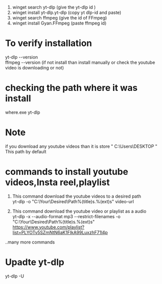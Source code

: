 1. winget search yt-dlp (give the yt-dlp id )
2. winget install yt-dlp.yt-dlp (copy yt dlp-id and paste)
3. winget search ffmpeg (give the id of FFmpeg)
4. winget install Gyan.FFmpeg (paste ffmpeg id)

# To verify installation
yt-dlp --version <br/>
ffmpeg --version (if not install than install manually or check the youtube video is downloading or not)

# checking the path where it was install 
where.exe yt-dlp

# Note 
if you download any youtube videos than it is store " C:\Users\DESKTOP " This path by default 

# commands to install youtube videos,Insta reel,playlist 


1. This command download the youtube videos to a desired path <br/>
yt-dlp -o "C:\Your\Desired\Path\%(title)s.%(ext)s" video-url


2. This command download the youtube video or playlist as a audio <br/>
yt-dlp -x --audio-format mp3 --restrict-filenames -o "C:\Your\Desired\Path\%(title)s.%(ext)s" https://www.youtube.com/playlist?list=PLYOTv5SZmNtN6aK1FIkA99LuxzhF71l4p

..many more commands

# Upadte yt-dlp
yt-dlp -U